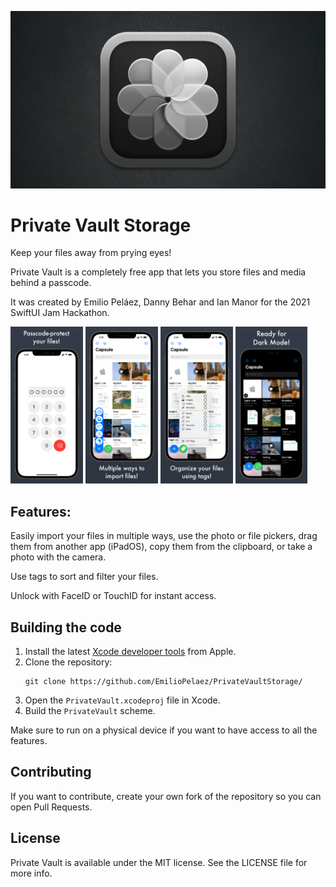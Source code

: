 ![Private Vault Logo](./logo.png)
# Private Vault Storage

Keep your files away from prying eyes!

Private Vault is a completely free app that lets you store files and media behind a passcode.

It was created by Emilio Peláez, Danny Behar and Ian Manor for the 2021 SwiftUI Jam Hackathon.

<p float="left">
  <img src="./Screenshots/Screenshot0.png" alt="Lock Screen" width=23% height=23%>
  <img src="./Screenshots/Screenshot1.png" alt="Import Files" width=23% height=23%>
  <img src="./Screenshots/Screenshot2.png" alt="Tags" width=23% height=23%>
  <img src="./Screenshots/Screenshot3.png" alt="Dark Mode" width=23% height=23%>
</p>

## Features:
Easily import your files in multiple ways, use the photo or file pickers, drag them from another app (iPadOS), copy them from the clipboard, or take a photo with the camera.

Use tags to sort and filter your files.

Unlock with FaceID or TouchID for instant access.

## Building the code

1. Install the latest [Xcode developer tools](https://developer.apple.com/xcode/downloads/) from Apple.
1. Clone the repository:
    ```shell
    git clone https://github.com/EmilioPelaez/PrivateVaultStorage/
    ```
1. Open the `PrivateVault.xcodeproj` file in Xcode.
1. Build the `PrivateVault` scheme.

Make sure to run on a physical device if you want to have access to all the features. 

## Contributing

If you want to contribute, create your own fork of the repository so you can open Pull Requests.

## License

Private Vault is available under the MIT license. See the LICENSE file for more info.
